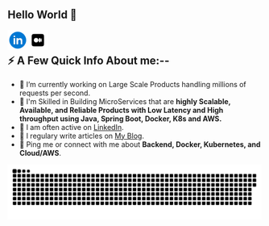 ## Hello World 👋

<a href="https://www.linkedin.com/in/vikramguptavit/">
  <img align="left" alt="Vikram Gupta LinkedIn" width="40px" src="icons8-linkedin-circled-48.png" />
</a>

<a href="https://medium.com/@basecs101">
  <img align="left" alt="Vikram Gupta Medium" width="40px" src="icons8-medium-64.png" /> 
</a>

</br>

<div>
  <h2>⚡️ A Few Quick Info About me:--</h2>
  <ul>
    <li>🔭 I’m currently working on Large Scale Products handling millions of requests per second.</li>
    <li>🧐 I'm Skilled in Building MicroServices that are <strong> highly Scalable, Available, and Reliable  
      Products with Low Latency and High throughput using Java, Spring Boot, Docker, K8s and AWS.</strong> </li>
    <li>📝 I am often active on <a href="https://www.linkedin.com/in/vikramguptavit/">LinkedIn</a>.</li>
    <li>📝 I regulary write articles on <a href="https://medium.com/@basecs101">My Blog</a>.</li>
    <li>💬 Ping me or connect with me about <strong>Backend, Docker, Kubernetes, and Cloud/AWS</strong>.</li>
  </ul>
</div>
<a href=#><img src="contributions.svg"></a>
</br>
</br>
